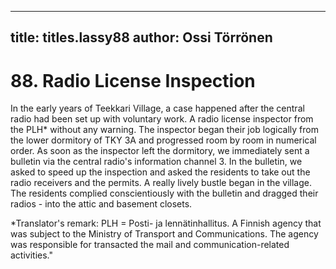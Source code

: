 
---

title: titles.lassy88
author: Ossi Törrönen
---


    
# 88. Radio License Inspection

In the early years of Teekkari Village, a case happened after the central radio had been set up with voluntary work. A radio license inspector from the PLH\* without any warning. The inspector began their job logically from the lower dormitory of TKY 3A and progressed room by room in numerical order. As soon as the inspector left the dormitory, we immediately sent a bulletin via the central radio's information channel 3. In the bulletin, we asked to speed up the inspection and asked the residents to take out the radio receivers and the permits. A really lively bustle began in the village. The residents complied conscientiously with the bulletin and dragged their radios - into the attic and basement closets.

\*Translator's remark: PLH = Posti- ja lennätinhallitus. A Finnish agency that was subject to the Ministry of Transport and Communications. The agency was responsible for transacted the mail and communication-related activities."
